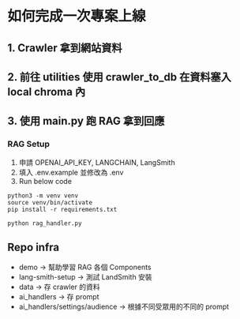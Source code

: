 # 如何完成一次專案上線
## 1. Crawler 拿到網站資料
## 2. 前往 utilities 使用 crawler_to_db 在資料塞入 local chroma 內
## 3. 使用 main.py 跑 RAG 拿到回應
### RAG Setup
1. 申請 OPENAI_API_KEY, LANGCHAIN, LangSmith
2. 填入 .env.example 並修改為 .env
2. Run below code
```
python3 -m venv venv
source venv/bin/activate
pip install -r requirements.txt
```
```
python rag_handler.py
```
## Repo infra
- demo -> 幫助學習 RAG 各個 Components
- lang-smith-setup -> 測試 LandSmith 安裝
- data -> 存 crawler 的資料
- ai_handlers -> 存 prompt
- ai_handlers/settings/audience -> 根據不同受眾用的不同的 prompt
